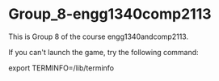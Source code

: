 # Group_8-engg1340comp2113
This is Group 8 of the course engg1340andcomp2113.

If you can't launch the game, try the following command:

export TERMINFO=/lib/terminfo